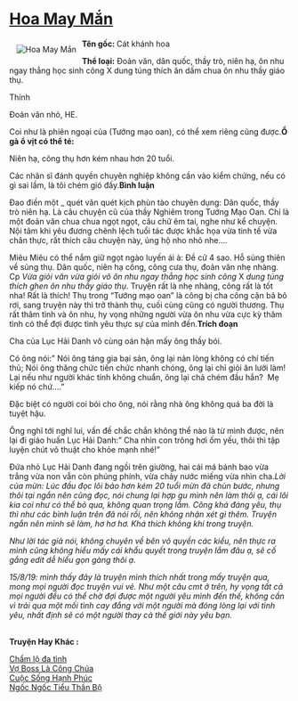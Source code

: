 <a href="https://utruyen.com/hoa-may-man/19451/" title="Hoa May Mắn"><h1>Hoa May Mắn</h1></a><div style="display:table"><img align="right" style="float: left; padding: 10px;" src="https://utruyen.com/images/story/200x260/hoa-may-man.jpg" alt="Hoa May Mắn"><b>Tên gốc: </b>Cát khánh hoa<p></p><b>Thể loại:</b> Đoản văn, dân quốc, thầy trò, niên hạ, ôn nhu ngay thẳng học sinh công X dung túng thích ăn dấm chua ôn nhu thầy giáo thụ.<p></p>Thính<p></p>Đoản văn nhỏ, HE.<p></p>Coi như là phiên ngoại của (Tướng mạo oan), có thể xem riêng cũng được.<b>Ổ gà ổ vịt có thể té:</b><p></p>Niên hạ, công thụ hơn kém nhau hơn 20 tuổi.<p></p>Các nhân sĩ đánh quyền chuyên nghiệp không cần vào kiểm chứng, nếu có gì sai lầm, là tôi chém gió đấy.<b>Bình luận</b><p></p>Đao điền một _ quét văn quét kịch phùn tào chuyên dụng: Dân quốc, thầy trò niên hạ. Là câu chuyện cũ của thầy Nghiêm trong Tướng Mạo Oan. Chỉ là một đoản văn chua chua ngọt ngọt, câu chữ êm tai, nghe như kể chuyện. Nội tâm khi yêu đương chênh lệch tuổi tác được khắc họa vừa tinh tế vừa chân thực, rất thích câu chuyện này, ủng hộ nho nhỏ nhe….<p></p>Miêu Miêu có thể nắm giữ ngọt ngào luyến ái à: Đề cử 4 sao. Hỗ sủng thiên về sủng thụ. Dân quốc, niên hạ công, công cưa thụ, đoản văn nhẹ nhàng. Cp <em>Vừa giỏi văn vừa giỏi võ ôn nhu ngay thẳng học sinh công</em> X <em>dung túng thích ghen ôn nhu thầy giáo thụ</em>. Truyện rất là nhẹ nhàng, công rất là tốt nha! Rất là thích! Thụ trong “Tướng mạo oan” là công bị cha công cặn bã bỏ rơi, sang truyện này thì trở thành thụ, cuối cùng cũng có người thương. Thụ rất thâm tình và ôn nhu, hy vọng những người vừa ôn nhu vừa cực kỳ thâm tình có thể đợi được tình yêu thực sự của mình đến.<b>Trích đoạn</b><p></p>Cha của Lục Hải Danh vô cùng oán hận mấy ông thầy bói.<p></p>Có ông nói:” Nói ông táng gia bại sản, ông lại nản lòng không có chí tiến thủ; Nói ông thăng chức tiến chức nhanh chóng, ông lại chỉ giỏi ăn lười làm! Lại nếu như người khác tính không chuẩn, ông lại chả chém đầu hắn?  Mẹ kiếp nó chứ….”<p></p>Đặc biệt có người coi bói cho ông, nói rằng nhà ông không quá ba đời là tuyệt hậu.<p></p>Ông nghĩ tới nghĩ lui, vấn đề chắc chắn không thể nào là từ mình được, nên lại đi giáo huấn Lục Hải Danh:” Cha nhìn con trông hơi ốm yếu, thôi thì tập luyện chút võ thuật cho khỏe mạnh nhé!”<p></p>Đứa nhỏ Lục Hải Danh đang ngồi trên giường, hai cái má bánh bao vừa trắng vừa non vẫn còn phúng phính, vừa chảy nước miếng vừa nhìn cha.<em>Lời của mừn: Lúc đầu đọc lôi bảo hơn kém 20 tuổi mừn đã chùn bước, nhưng thôi tại ngắn nên cũng đọc, nói chung lại hợp gu mình nên làm thôi ạ, cái lôi kia coi như có thể bỏ qua, không quan trọng lắm. Công khá đáng yêu, thụ thì như các bình luận trên đã nói rồi, nên không nhận xét gì thêm. Truyện ngắn nên mình sẽ làm, hơ hơ hơ. Khá thích không khí trong truyện.</em><p></p><em>Như lời tác giả nói, không chuyên về bên võ quyền các kiểu, nên thực ra mình cũng không hiểu mấy cái khẩu quyết trong truyện lắm đâu ạ, sẽ cố gắng edit dễ hiểu gọn gàng thôi ạ.</em><p></p><em>15/8/19: mình thấy đây là truyện mình thích nhất trong mấy truyện qua, mong mọi người đọc truyện vui vẻ. Như một câu cmt ở trên, hy vọng tất cả mọi người đều có thể chờ đợi được một người yêu mình đến thế, không cần vì trải qua một mối tình cay đắng với một người mà đóng lòng lại với tình yêu, nhất định sẽ có một người thay cả thế giới này yêu bạn.</em></div><p><br><b>Truyện Hay Khác :</b></p><a href="https://utruyen.com/cham-lo-da-tinh/19448/" alt="Chẩm lộ đa tình">Chẩm lộ đa tình</a><br/><a href="https://truyenhot2020.wordpress.com/2019/12/11/vo-boss-la-cong-chua/" alt="Vợ Boss Là Công Chúa">Vợ Boss Là Công Chúa</a><br/><a href="https://github.com/quanluxury/truyenhot/tree/master/truyenhay/12913/" alt="Cuộc Sống Hạnh Phúc">Cuộc Sống Hạnh Phúc</a><br/><a href="https://dammyh.wordpress.com/2019/11/07/ngoc-ngoc-tieu-than-bo/" alt="Ngốc Ngốc Tiểu Thần Bộ">Ngốc Ngốc Tiểu Thần Bộ</a><br/>
